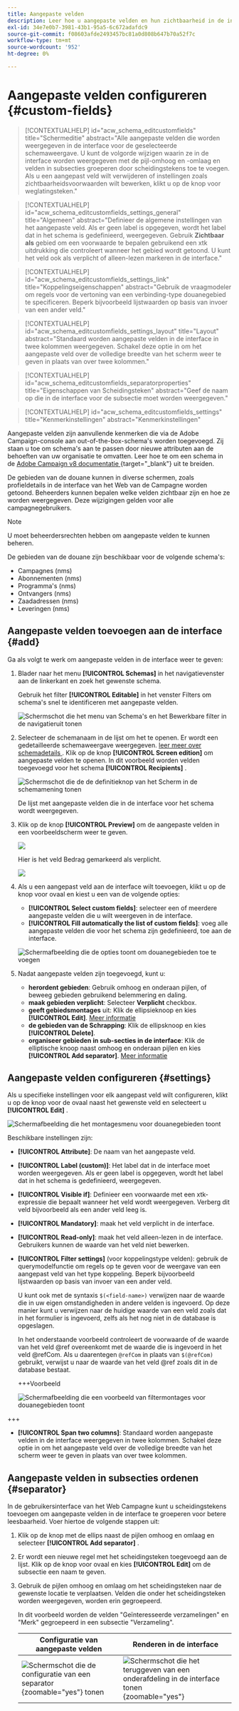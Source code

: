 ```yaml
---
title: Aangepaste velden
description: Leer hoe u aangepaste velden en hun zichtbaarheid in de interface configureert.
exl-id: 34e7e0b7-3981-43b1-95a5-6c672adafdc9
source-git-commit: f08603afde2493457bc81a0d808b647b70a52f7c
workflow-type: tm+mt
source-wordcount: '952'
ht-degree: 0%

---
```


# Aangepaste velden configureren {#custom-fields}

>[!CONTEXTUALHELP]
>id="acw_schema_editcustomfields"
>title="Schermeditie"
>abstract="Alle aangepaste velden die worden weergegeven in de interface voor de geselecteerde schemaweergave. U kunt de volgorde wijzigen waarin ze in de interface worden weergegeven met de pijl-omhoog en -omlaag en velden in subsecties groeperen door scheidingstekens toe te voegen. Als u een aangepast veld wilt verwijderen of instellingen zoals zichtbaarheidsvoorwaarden wilt bewerken, klikt u op de knop voor weglatingsteken."

>[!CONTEXTUALHELP]
>id="acw_schema_editcustomfields_settings_general"
>title="Algemeen"
>abstract="Definieer de algemene instellingen van het aangepaste veld. Als er geen label is opgegeven, wordt het label dat in het schema is gedefinieerd, weergegeven. Gebruik **Zichtbaar als** gebied om een voorwaarde te bepalen gebruikend een xtk uitdrukking die controleert wanneer het gebied wordt getoond. U kunt het veld ook als verplicht of alleen-lezen markeren in de interface."

>[!CONTEXTUALHELP]
>id="acw_schema_editcustomfields_settings_link"
>title="Koppelingseigenschappen"
>abstract="Gebruik de vraagmodeler om regels voor de vertoning van een verbinding-type douanegebied te specificeren. Beperk bijvoorbeeld lijstwaarden op basis van invoer van een ander veld."

>[!CONTEXTUALHELP]
>id="acw_schema_editcustomfields_settings_layout"
>title="Layout"
>abstract="Standaard worden aangepaste velden in de interface in twee kolommen weergegeven. Schakel deze optie in om het aangepaste veld over de volledige breedte van het scherm weer te geven in plaats van over twee kolommen."

>[!CONTEXTUALHELP]
>id="acw_schema_editcustomfields_separatorproperties"
>title="Eigenschappen van Scheidingsteken"
>abstract="Geef de naam op die in de interface voor de subsectie moet worden weergegeven."

<!-- NOT USED IN THE UI?-->

>[!CONTEXTUALHELP]
>id="acw_schema_editcustomfields_settings"
>title="Kenmerkinstellingen"
>abstract="Kenmerkinstellingen"

Aangepaste velden zijn aanvullende kenmerken die via de Adobe Campaign-console aan out-of-the-box-schema&#39;s worden toegevoegd. Zij staan u toe om schema&#39;s aan te passen door nieuwe attributen aan de behoeften van uw organisatie te omvatten. Leer hoe te om een schema in de [ Adobe Campaign v8 documentatie ](https://experienceleague.adobe.com/docs/campaign/campaign-v8/developer/shemas-forms/extend-schema.html){target="_blank"} uit te breiden.

De gebieden van de douane kunnen in diverse schermen, zoals profieldetails in de interface van het Web van de Campagne worden getoond. Beheerders kunnen bepalen welke velden zichtbaar zijn en hoe ze worden weergegeven. Deze wijzigingen gelden voor alle campagnegebruikers.

>[!NOTE]
>
>U moet beheerdersrechten hebben om aangepaste velden te kunnen beheren.

De gebieden van de douane zijn beschikbaar voor de volgende schema&#39;s:

* Campagnes (nms)
* Abonnementen (nms)
* Programma&#39;s (nms)
* Ontvangers (nms)
* Zaadadressen (nms)
* Leveringen (nms)

## Aangepaste velden toevoegen aan de interface {#add}

Ga als volgt te werk om aangepaste velden in de interface weer te geven:

1. Blader naar het menu **[!UICONTROL Schemas]** in het navigatievenster aan de linkerkant en zoek het gewenste schema.

   Gebruik het filter **[!UICONTROL Editable]** in het venster Filters om schema&#39;s snel te identificeren met aangepaste velden.

   ![ Schermschot die het menu van Schema&#39;s en het Bewerkbare filter in de navigatieruit tonen ](assets/custom-fields-open.png)

1. Selecteer de schemanaam in de lijst om het te openen. Er wordt een gedetailleerde schemaweergave weergegeven. [ leer meer over schemadetails ](../administration/schemas.md). Klik op de knop **[!UICONTROL Screen edition]** om aangepaste velden te openen. In dit voorbeeld worden velden toegevoegd voor het schema **[!UICONTROL Recipients]** .

   ![ Schermschot die de de definitieknop van het Scherm in de schemamening tonen ](assets/custom-fields-edit.png)

   De lijst met aangepaste velden die in de interface voor het schema wordt weergegeven.

1. Klik op de knop **[!UICONTROL Preview]** om de aangepaste velden in een voorbeeldscherm weer te geven.

   ![](assets/custom-fields-edit2.png)

   Hier is het veld Bedrag gemarkeerd als verplicht.

   ![](assets/custom-fields-edit3.png)

1. Als u een aangepast veld aan de interface wilt toevoegen, klikt u op de knop voor ovaal en kiest u een van de volgende opties:

   * **[!UICONTROL Select custom fields]**: selecteer een of meerdere aangepaste velden die u wilt weergeven in de interface.
   * **[!UICONTROL Fill automatically the list of custom fields]**: voeg alle aangepaste velden die voor het schema zijn gedefinieerd, toe aan de interface.

   ![ Schermafbeelding die de opties toont om douanegebieden toe te voegen ](assets/custom-fields-add.png)

1. Nadat aangepaste velden zijn toegevoegd, kunt u:

   * **herordent gebieden**: Gebruik omhoog en onderaan pijlen, of beweeg gebieden gebruikend belemmering en daling.
   * **maak gebieden verplicht**: Selecteer **Verplicht** checkbox.
   * **geeft gebiedsmontages** uit: Klik de ellipsieknoop en kies **[!UICONTROL Edit]**. [Meer informatie](#settings)
   * **de gebieden van de Schrapping**: Klik de ellipsknoop en kies **[!UICONTROL Delete]**.
   * **organiseer gebieden in sub-secties in de interface**: Klik de elliptische knoop naast omhoog en onderaan pijlen en kies **[!UICONTROL Add separator]**. [Meer informatie](#separator)

## Aangepaste velden configureren {#settings}

Als u specifieke instellingen voor elk aangepast veld wilt configureren, klikt u op de knop voor de ovaal naast het gewenste veld en selecteert u **[!UICONTROL Edit]** .

![ Schermafbeelding die het montagesmenu voor douanegebieden toont ](assets/custom-fields-settings.png)

Beschikbare instellingen zijn:

* **[!UICONTROL Attribute]**: De naam van het aangepaste veld.
* **[!UICONTROL Label (custom)]**: Het label dat in de interface moet worden weergegeven. Als er geen label is opgegeven, wordt het label dat in het schema is gedefinieerd, weergegeven.
* **[!UICONTROL Visible if]**: Definieer een voorwaarde met een xtk-expressie die bepaalt wanneer het veld wordt weergegeven. Verberg dit veld bijvoorbeeld als een ander veld leeg is.
* **[!UICONTROL Mandatory]**: maak het veld verplicht in de interface.
* **[!UICONTROL Read-only]**: maak het veld alleen-lezen in de interface. Gebruikers kunnen de waarde van het veld niet bewerken.
* **[!UICONTROL Filter settings]** (voor koppelingstype velden): gebruik de querymodelfunctie om regels op te geven voor de weergave van een aangepast veld van het type koppeling. Beperk bijvoorbeeld lijstwaarden op basis van invoer van een ander veld.

  U kunt ook met de syntaxis `$(<field-name>)` verwijzen naar de waarde die in uw eigen omstandigheden in andere velden is ingevoerd. Op deze manier kunt u verwijzen naar de huidige waarde van een veld zoals dat in het formulier is ingevoerd, zelfs als het nog niet in de database is opgeslagen.

  In het onderstaande voorbeeld controleert de voorwaarde of de waarde van het veld @ref overeenkomt met de waarde die is ingevoerd in het veld @refCom. Als u daarentegen `@refCom` in plaats van `$(@refCom)` gebruikt, verwijst u naar de waarde van het veld @ref zoals dit in de database bestaat.

  +++Voorbeeld

  ![ Schermafbeelding die een voorbeeld van filtermontages voor douanegebieden toont ](assets/custom-fields-ref.png)

+++

* **[!UICONTROL Span two columns]**: Standaard worden aangepaste velden in de interface weergegeven in twee kolommen. Schakel deze optie in om het aangepaste veld over de volledige breedte van het scherm weer te geven in plaats van over twee kolommen.

## Aangepaste velden in subsecties ordenen {#separator}

In de gebruikersinterface van het Web Campagne kunt u scheidingstekens toevoegen om aangepaste velden in de interface te groeperen voor betere leesbaarheid. Voer hiertoe de volgende stappen uit:

1. Klik op de knop met de ellips naast de pijlen omhoog en omlaag en selecteer **[!UICONTROL Add separator]** .

1. Er wordt een nieuwe regel met het scheidingsteken toegevoegd aan de lijst. Klik op de knop voor ovaal en kies **[!UICONTROL Edit]** om de subsectie een naam te geven.

1. Gebruik de pijlen omhoog en omlaag om het scheidingsteken naar de gewenste locatie te verplaatsen. Velden die onder het scheidingsteken worden weergegeven, worden erin gegroepeerd.

   In dit voorbeeld worden de velden &quot;Geïnteresseerde verzamelingen&quot; en &quot;Merk&quot; gegroepeerd in een subsectie &quot;Verzameling&quot;.

   | Configuratie van aangepaste velden | Renderen in de interface |
   |  ---  |  ---  |
   | ![ Schermschot die de configuratie van een separator ](assets/custom-fields-separator.png){zoomable="yes"} tonen | ![ Schermschot die het teruggeven van een onderafdeling in de interface tonen ](assets/custom-fields-section.png){zoomable="yes"} |